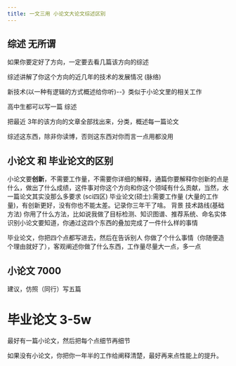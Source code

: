 ```yaml
---
title: 一文三用 小论文大论文综述区别
---
```


## 综述 无所谓

如果你要定好了方向，一定要去看几篇该方向的综述

综述讲解了你这个方向的近几年的技术的发展情况 (脉络)

新技术(以一种有逻辑的方式概述给你听)--》类似于小论文里的相关工作



高中生都可以写一篇 综述

把最近 3年的该方向的文章全部找出来，分类，概述每一篇论文

综述这东西，除非你读博，否则这东西对你而言一点用都没用



## 小论文 和 毕业论文的区别

小论文要**创新**，不需要工作量，不需要你详细的解释，通篇你要解释你创新的点是什么，做出了什么成绩，这件事对你这个方向和你这个领域有什么贡献，当然，水一篇论文其实没那么多要求 (sci四区)
毕业论文(硕士):需要工作量 (大量的工作量)，有创新更好，没有你也不能太差。记录你三年干了啥。
背景
技术路线(基础方法)
你用了什么方法，比如说我做了目标检测、知识图谱、推荐系统、命名实体识别小论文要知道，你通过这四个东西的叠加完成了一件什么样的事情

毕业论文，你把四个点都写进去，然后在告诉别人 你做了个什么事情（你随便造个理由就好了），客观阐述你做了什么东西，工作量尽量大一点，多一点



## 小论文 7000

建议，仿照（同行）写五篇 

# 毕业论文 3-5w

最好有一篇小论文，然后把每个点细节再细节

如果没有小论文，你把你一年半的工作给阐释清楚，最好再来点性能上的提升。